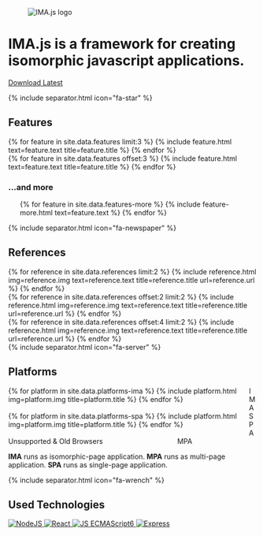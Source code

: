 ---
---

<div id="imajs">
  <div class="is-flex is-flex-column is-limited-width">
    <div class="logo">
      <figure class="image is-3by1">
        <img src="{{ '/img/imajs-logo.png?v=' | append: site.github.build_revision | relative_url }}" alt="IMA.js logo">
      </figure>
    </div>
    <h1 class="title has-text-centered">IMA.js is a framework for creating isomorphic javascript applications.</h1>
    <p class="has-text-centered">
      <a href="https://github.com/seznam/IMA.js-skeleton/archive/master.zip" class="button is-primary">
          <span class="icon">
            <i class="fas fa-download"></i>
          </span>
          <span>Download Latest</span>
      </a>
    </p>
  </div>
</div>
{% include separator.html icon="fa-star" %}
<h2 class="title has-text-centered">Features</h2>
<div id="features">
  <div class="columns is-limited-width">
    {% for feature in site.data.features limit:3 %}
      {% include feature.html text=feature.text title=feature.title %}
    {% endfor %}
  </div>
  <div class="columns is-limited-width">
    {% for feature in site.data.features offset:3 %}
      {% include feature.html text=feature.text title=feature.title %}
    {% endfor %}
  </div>
  <h3 class="title has-text-centered is-size-4">
    <span>...and more</span>
    <span class="icon">
      <i class="fas fa-caret-down has-text-primary"></i>
    </span>
  </h3>
  <ul class="has-text-centered">
    {% for feature in site.data.features-more %}
      {% include feature-more.html text=feature.text %}
    {% endfor %}
  </ul>
</div>
{% include separator.html icon="fa-newspaper" %}
<h2 class="title has-text-centered">References</h2>
<div id="references">
  <div class="columns is-limited-width">
    {% for reference in site.data.references limit:2 %}
      {% include reference.html img=reference.img text=reference.text title=reference.title url=reference.url %}
    {% endfor %}
  </div>
  <div class="columns is-limited-width">
    {% for reference in site.data.references offset:2 limit:2 %}
      {% include reference.html img=reference.img text=reference.text title=reference.title url=reference.url %}
    {% endfor %}
  </div>
  <div class="columns is-limited-width">
    {% for reference in site.data.references offset:4 limit:2 %}
      {% include reference.html img=reference.img text=reference.text title=reference.title url=reference.url %}
    {% endfor %}
  </div>
</div>
{% include separator.html icon="fa-server" %}
<h2 class="title has-text-centered">Platforms</h2>
<div id="platforms">
  <div class="columns is-centered is-limited-width">
    {% for platform in site.data.platforms-ima %}
      {% include platform.html img=platform.img title=platform.title %}
    {% endfor %}
    <div class="column is-3 has-text-weight-bold has-text-right has-text-centered-mobile">IMA</div>
  </div>
  <div class="columns is-centered is-limited-width">
    {% for platform in site.data.platforms-spa %}
      {% include platform.html img=platform.img title=platform.title %}
    {% endfor %}
    <div class="column is-10 has-text-weight-bold has-text-right has-text-centered-mobile">SPA</div>
  </div>
  <div class="columns is-centered is-limited-width">
    <div class="column is-11 has-text-weight-bold has-text-left has-text-centered-mobile">Unsupported & Old Browsers</div>
    <div class="column has-text-weight-bold has-text-right has-text-centered-mobile">MPA</div>
  </div>
  <p class="has-text-centered">
    <strong>IMA</strong> runs as isomorphic-page application.
    <strong>MPA</strong> runs as multi-page application.
    <strong>SPA</strong> runs as single-page application.
  </p>
</div>
{% include separator.html icon="fa-wrench" %}
<h2 id="technologies" class="title has-text-centered">Used Technologies</h2>
<div class="is-flex is-limited-width">
  <a href="https://nodejs.org/" title="NodeJS" target="_blank">
    <img src="{{ '/img/technologies/nodejs.png?v=' | append: site.github.build_revision | relative_url }}" alt="NodeJS"/>
  </a>
  <a href="https://facebook.github.io/react/" title="React" target="_blank">
    <img src="{{ '/img/technologies/react.png?v=' | append: site.github.build_revision | relative_url }}" alt="React"/>
  </a>
  <a href="http://es6-features.org/" title="JS ECMAScript6" target="_blank">
    <img src="{{ '/img/technologies/es6.png?v=' | append: site.github.build_revision | relative_url }}" alt="JS ECMAScript6"/>
  </a>
  <a href="http://expressjs.com/" title="Express" target="_blank">
    <img src="{{ '/img/technologies/express.png?v=' | append: site.github.build_revision | relative_url }}" alt="Express"/>
  </a>
</div>
